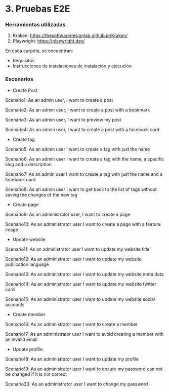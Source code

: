 # 3. Pruebas E2E

### Herramientas utilizadas
1. Kraken: https://thesoftwaredesignlab.github.io/Kraken/
2. Playwright: https://playwright.dev/

En cada carpeta, se encuentran:
- Requisitos
- Instrucciones de instalaciones de instalación y ejecución

### Escenarios
- Create Post

Scenario1: As an admin user, I want to create a post

Scenario2: As an admin user, I want to create a post with a bookmark

Scenario3: As an admin user, I want to preview my post

Scenario4: As an admin user, I want to create a post with a facebook card


- Create tag

Scenario5: As an admin user I want to create a tag with just the name

Scenario6: As an admin user I want to create a tag with the name, a specific slug and a description

Scenario7: As an admin user I want to create a tag with just the name and a facebook card

Scenario8: As an admin user I want to get back to the list of tags without saving the changes of the new tag


- Create page

Scenario9: As an administrator user, I want to create a page

Scenario10: As an administrator user I want to create a page with a feature image


- Update website

Scenario11: As an administrator user I want to update my website title'

Scenario12: As an administrator user I want to update my website publication language

Scenario13: As an administrator user I want to update my website meta data

Scenario14: As an administrator user I want to update my website twitter card

Scenario15: As an administrator user I want to update my website social accounts


- Create member

Scenario16: As an administrator user I want to create a member

Scenario17: As an administrator user I want to avoid creating a member with an invalid email


- Update profile

Scenario18: As an administrator user I want to update my profile

Scenario19: As an administrator user I want to ensure my password can not be changed if it is not correct

Scenario20: As an administrator user I want to change my password